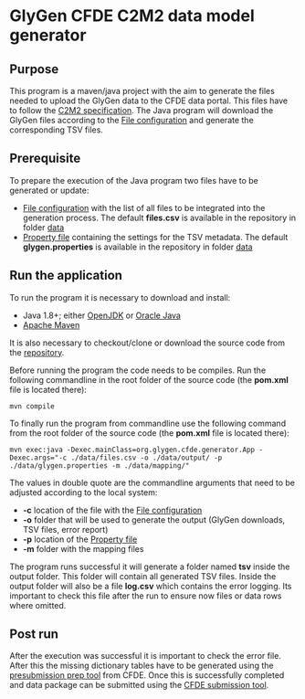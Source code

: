 # GlyGen CFDE C2M2 data model generator

## Purpose
This program is a maven/java project with the aim to generate the files needed to upload the GlyGen data to the CFDE data portal. This files have to follow the [C2M2 specification](https://docs.nih-cfde.org/en/latest/c2m2/draft-C2M2_specification/). The Java program will download the GlyGen files according to the [File configuration](../../wiki/File-configuration) and generate the corresponding TSV files.

## Prerequisite
To prepare the execution of the Java program two files have to be generated or update:
* [File configuration](../../wiki/File-configuration) with the list of all files to be integrated into the generation process. The default **files.csv** is available in the repository in folder [data](https://github.com/glygener/glygen.cfde.generator/tree/main/data)
* [Property file](../../wiki/Property-file) containing the settings for the TSV metadata. The default **glygen.properties** is available in the repository in folder [data](https://github.com/glygener/glygen.cfde.generator/tree/main/data)

## Run the application
To run the program it is necessary to download and install:
* Java 1.8+; either [OpenJDK](https://openjdk.java.net) or [Oracle Java](https://www.java.com/download/ie_manual.jsp)
* [Apache Maven](https://maven.apache.org/download.cgi)

It is also necessary to checkout/clone or download the source code from the [repository](https://github.com/glygener/glygen.cfde.generator).

Before running the program the code needs to be compiles. Run the following commandline in the root folder of the source code (the **pom.xml** file is located there): 

`mvn compile`

To finally run the program from commandline use the following command from the root folder of the source code (the **pom.xml** file is located there):

`mvn exec:java -Dexec.mainClass=org.glygen.cfde.generator.App -Dexec.args="-c ./data/files.csv -o ./data/output/ -p ./data/glygen.properties -m ./data/mapping/"`

The values in double quote are the commandline arguments that need to be adjusted according to the local system:
* **-c** location of the file with the [File configuration](../../wiki/File-configuration)
* **-o** folder that will be used to generate the output (GlyGen downloads, TSV files, error report)
* **-p** location of the [Property file](../../wiki/Property-file)
* **-m** folder with the mapping files

The program runs successful it will generate a folder named **tsv** inside the output folder. This folder will contain all generated TSV files. Inside the output folder will also be a file **log.csv** which contains the error logging. Its important to check this file after the run to ensure now files or data rows where omitted.

## Post run
After the execution was successful it is important to check the error file. After this the missing dictionary tables have to be generated using the [presubmission prep tool](https://github.com/nih-cfde/published-documentation/wiki/submission-prep-script) from CFDE. Once this is successfully completed and data package can be submitted using the [CFDE submission tool](https://docs.nih-cfde.org/en/latest/cfde-submit/docs/).
